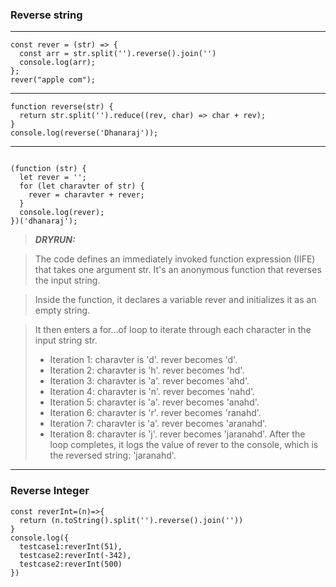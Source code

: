 ### Reverse string
----------
```
const rever = (str) => {
  const arr = str.split('').reverse().join('')
  console.log(arr);
};
rever("apple com");
```
---
```
function reverse(str) {
  return str.split('').reduce((rev, char) => char + rev);
}
console.log(reverse('Dhanaraj'));
```
---
```

(function (str) {
  let rever = '';
  for (let charavter of str) {
    rever = charavter + rever;
  }
  console.log(rever);
})('dhanaraj');
```

> **_DRYRUN:_**

> The code defines an immediately invoked function expression (IIFE) that takes one argument str. It's an anonymous function that reverses the input string.

> Inside the function, it declares a variable rever and initializes it as an empty string.

> It then enters a for...of loop to iterate through each character in the input string str.
> - Iteration 1: charavter is 'd'. rever becomes 'd'.
> - Iteration 2: charavter is 'h'. rever becomes 'hd'.
> - Iteration 3: charavter is 'a'. rever becomes 'ahd'.
> - Iteration 4: charavter is 'n'. rever becomes 'nahd'.
> - Iteration 5: charavter is 'a'. rever becomes 'anahd'.
> - Iteration 6: charavter is 'r'. rever becomes 'ranahd'.
> - Iteration 7: charavter is 'a'. rever becomes 'aranahd'.
> - Iteration 8: charavter is 'j'. rever becomes 'jaranahd'.
> After the loop completes, it logs the value of rever to the console, which is the reversed string: 'jaranahd'.


---
### Reverse Integer
```
const reverInt=(n)=>{
  return (n.toString().split('').reverse().join(''))
}
console.log({
  testcase1:reverInt(51),
  testcase2:reverInt(-342),
  testcase2:reverInt(500)
})
```
